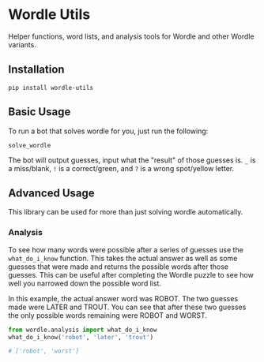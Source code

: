 # Wordle Utils

Helper functions, word lists, and analysis tools for Wordle and other Wordle variants.

## Installation

```
pip install wordle-utils
```

## Basic Usage

To run a bot that solves wordle for you, just run the following:

```
solve_wordle
```

The bot will output guesses, input what the "result" of those guesses is. `_` is a miss/blank, `!` is a correct/green, and `?` is a wrong spot/yellow letter.


## Advanced Usage

This library can be used for more than just solving wordle automatically.

### Analysis

To see how many words were possible after a series of guesses use the `what_do_i_know` function. This takes the actual answer as well as some guesses that were made and returns the possible words after those guesses. This can be useful after completing the Wordle puzzle to see how well you narrowed down the possible word list.

In this example, the actual answer word was ROBOT. The two guesses made were LATER and TROUT. You can see that after these two guesses the only possible words remaining were ROBOT and WORST.

```python
from wordle.analysis import what_do_i_know
what_do_i_know('robot', 'later', 'trout')

# ['robot', 'worst']
```

